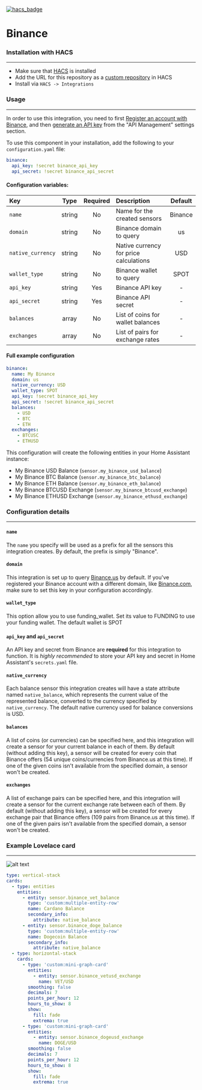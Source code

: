[![hacs_badge](https://img.shields.io/badge/HACS-Custom-orange.svg?style=for-the-badge)](https://github.com/custom-components/hacs)

# Binance

### Installation with HACS
---
- Make sure that [HACS](https://hacs.xyz/) is installed
- Add the URL for this repository as a [custom repository](https://hacs.xyz/docs/faq/custom_repositories) in HACS
- Install via `HACS -> Integrations`

### Usage
---
In order to use this integration, you need to first [Register an account with Binance](https://accounts.binance.com/en/register), and then [generate an API key](https://www.binance.com/en/my/settings/api-management) from the "API Management" settings section.

To use this component in your installation, add the following to your `configuration.yaml` file:

```yaml
binance:
  api_key: !secret binance_api_key
  api_secret: !secret binance_api_secret
```

#### Configuration variables:
| Key               | Type   | Required | Description                            | Default |
| :---------------- | :----: | :------: |:-------------------------------------- | :-----: |
| `name`            | string | No       | Name for the created sensors           | Binance |
| `domain`          | string | No       | Binance domain to query                | us      |
| `native_currency` | string | No       | Native currency for price calculations | USD     |
| `wallet_type`     | string | No       | Binance wallet to query                | SPOT    |
| `api_key`         | string | Yes      | Binance API key                        | -       |
| `api_secret`      | string | Yes      | Binance API secret                     | -       |
| `balances`        | array  | No       | List of coins for wallet balances      | -       |
| `exchanges`       | array  | No       | List of pairs for exchange rates       | -       |

#### Full example configuration
```yaml
binance:
  name: My Binance
  domain: us
  native_currency: USD
  wallet_type: SPOT
  api_key: !secret binance_api_key
  api_secret: !secret binance_api_secret
  balances:
    - USD
    - BTC
    - ETH
  exchanges:
    - BTCUSC
    - ETHUSD
```
This configuration will create the following entities in your Home Assistant instance:
- My Binance USD Balance (`sensor.my_binance_usd_balance`)
- My Binance BTC Balance (`sensor.my_binance_btc_balance`)
- My Binance ETH Balance (`sensor.my_binance_eth_balance`)
- My Binance BTCUSD Exchange (`sensor.my_binance_btcusd_exchange`)
- My Binance ETHUSD Exchange (`sensor.my_binance_ethusd_exchange`)

### Configuration details
---

#### `name`
The `name` you specify will be used as a prefix for all the sensors this integration creates. By default, the prefix is simply "Binance".

#### `domain`
This integration is set up to query [Binance.us](https://www.binance.us/) by default. If you've registered your Binance account with a different domain, like [Binance.com](https://www.binance.com/), make sure to set this key in your configuration accordingly.

#### `wallet_type`
This option allow you to use funding_wallet. Set its value to FUNDING to use your funding wallet. The default wallet is SPOT

#### `api_key` and `api_secret`
An API key and secret from Binance are **required** for this integration to function.  It is *highly recommended* to store your API key and secret in Home Assistant's `secrets.yaml` file.

#### `native_currency`
Each balance sensor this integration creates will have a state attribute named `native_balance`, which represents the current value of the represented balance, converted to the currency specified by `native_currency`. The default native currency used for balance conversions is USD.

#### `balances`
A list of coins (or currencies) can be specified here, and this integration will create a sensor for your current balance in each of them. By default (without adding this key), a sensor will be created for every coin that Binance offers (54 unique coins/currencies from Binance.us at this time). If one of the given coins isn't available from the specified domain, a sensor won't be created.

#### `exchanges`
A list of exchange pairs can be specified here, and this integration will create a sensor for the current exchange rate between each of them. By default (without adding this key), a sensor will be created for every exchange pair that Binance offers (109 pairs from Binance.us at this time). If one of the given pairs isn't available from the specified domain, a sensor won't be created.

### Example Lovelace card
---
![alt text](https://raw.githubusercontent.com/sorlinv/homeassistant-binance/master/screenshots/example_card.png "Example Card")
```yaml
type: vertical-stack
cards:
  - type: entities
    entities:
      - entity: sensor.binance_vet_balance
        type: 'custom:multiple-entity-row'
        name: Cardano Balance
        secondary_info:
          attribute: native_balance
      - entity: sensor.binance_doge_balance
        type: 'custom:multiple-entity-row'
        name: Dogecoin Balance
        secondary_info:
          attribute: native_balance
  - type: horizontal-stack
    cards:
      - type: 'custom:mini-graph-card'
        entities:
          - entity: sensor.binance_vetusd_exchange
            name: VET/USD
        smoothing: false
        decimals: 7
        points_per_hour: 12
        hours_to_show: 8
        show:
          fill: fade
          extrema: true
      - type: 'custom:mini-graph-card'
        entities:
          - entity: sensor.binance_dogeusd_exchange
            name: DOGE/USD
        smoothing: false
        decimals: 7
        points_per_hour: 12
        hours_to_show: 8
        show:
          fill: fade
          extrema: true
```

